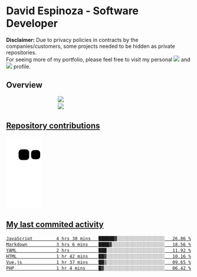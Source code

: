 # David Espinoza - Software Developer
<div id="links">
  <p>
    <strong>Disclaimer:</strong> Due to privacy policies in contracts by the companies/customers, some projects needed to be hidden as private repositories. <br />
For seeing more of my portfolio, please feel free to visit my personal <a href="https://davidespinoza.dev" target="_blank"><img src="https://img.shields.io/badge/website-000000?style=for-the-badge&logo=About.me&logoColor=white" target="_blank"></a> and <a href="https://www.linkedin.com/in/despinozap" target="_blank"><img src="https://img.shields.io/badge/LinkedIn-0077B5?style=for-the-badge&logo=linkedin&logoColor=white" target="_blank"></a> profile.
  </p>
</div>

## Overview

<div id="stats">
  <a href="https://github.com/despinozap">
  <img height="180em" style="margin: 0em 10em;" src="https://github-readme-stats.vercel.app/api?username=despinozap&show_icons=true&include_all_commits=true&count_private=true&theme=default"/>
  <img height="180em" style="margin: 0em 10em;" src="https://github-readme-stats.vercel.app/api/top-langs/?username=despinozap&layout=compact&langs_count=7&theme=default"/>
</div>
 
## Repository contributions
<div id="snake"> 

  ![Snake animation](https://github.com/despinozap/despinozap/blob/output/github-contribution-grid-snake.svg)
</div>

## My last commited activity
<!--START_SECTION:waka-->

```text
JavaScript         4 hrs 30 mins   ██████▓░░░░░░░░░░░░░░░░░░   26.86 %
Markdown           3 hrs 6 mins    ████▓░░░░░░░░░░░░░░░░░░░░   18.56 %
YAML               2 hrs           ███░░░░░░░░░░░░░░░░░░░░░░   11.92 %
HTML               1 hr 42 mins    ██▓░░░░░░░░░░░░░░░░░░░░░░   10.16 %
Vue.js             1 hr 37 mins    ██▒░░░░░░░░░░░░░░░░░░░░░░   09.65 %
PHP                1 hr 4 mins     █▓░░░░░░░░░░░░░░░░░░░░░░░   06.42 %
```

<!--END_SECTION:waka-->
